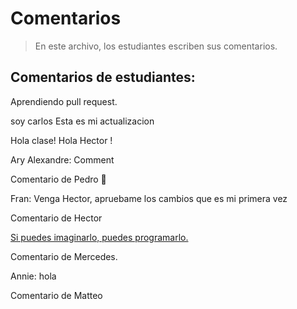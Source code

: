 # Comentarios
> En este archivo, los estudiantes escriben sus comentarios.

## Comentarios de estudiantes:

Aprendiendo pull request.

soy carlos Esta es mi actualizacion

Hola clase! Hola Hector ! 

Ary Alexandre: Comment

Comentario de Pedro 🫡

Fran: Venga Hector, apruebame los cambios que es mi primera vez

Comentario de Hector

[Si puedes imaginarlo, puedes programarlo.](https://github.com/xXcarlos117Xx2)

Comentario de Mercedes. 

Annie: hola

Comentario de Matteo

